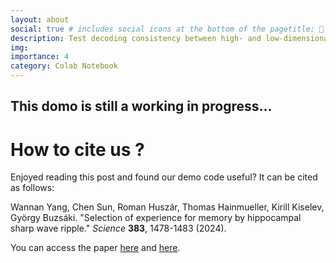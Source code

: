 ```yaml
---
layout: about
social: true # includes social icons at the bottom of the pagetitle: 🧠 🧐 4. Decoding Consistency
description: Test decoding consistency between high- and low-dimensional space!
img: 
importance: 4
category: Colab Notebook
---
```


This domo is still a working in progress...
---



# How to cite us ? 

Enjoyed reading this post and found our demo code useful? It can be cited as follows:

Wannan Yang, Chen Sun, Roman Huszár, Thomas Hainmueller, Kirill Kiselev, György Buzsáki. 
"Selection of experience for memory by hippocampal sharp wave ripple." _Science_ **383**, 1478-1483 (2024).



You can access the paper [here](https://www.science.org/doi/10.1126/science.adk8261)
and [here](https://winnieyangwannan.github.io/RippleTagging/Paper/).